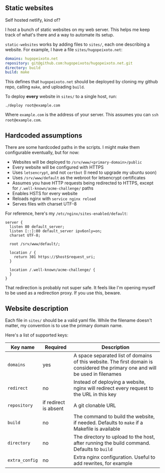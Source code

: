 ## Static websites

Self hosted netlify, kind of?

I host a bunch of static websites on my web server. This helps me keep track of
what's there and a way to automate its setup.

`static-websites` works by adding files to `sites/`, each one describing a website. For
example, I have a file `sites/hugopeixoto.net`:

```yaml
domains: hugopeixoto.net
repository: git@github.com:hugopeixoto/hugopeixoto.net.git
directory: build
build: make
```

This defines that `hugopeixoto.net` should be deployed by cloning my github
repo, calling `make`, and uploading `build`.

To deploy **every** website in `sites/` to a single host, run:

```
./deploy root@example.com
```

Where `example.com` is the address of your server. This assumes you can `ssh
root@example.com`.

## Hardcoded assumptions

There are some hardcoded paths in the scripts. I might make them configurable eventually, but for now:

- Websites will be deployed to `/srv/www/<primary-domain>/public`
- Every website will be configured with HTTPS
- Uses `letsencrypt`, and not `certbot` (I need to upgrade my ubuntu soon)
- Uses `/srv/www/default` as the webroot for letsencrypt certificates
- Assumes you have HTTP requests being redirected to HTTPS, except for `/.well-known/acme-challenge/` paths
- Enables HSTS for every website
- Reloads nginx with `service nginx reload`
- Serves files with charset UTF-8

For reference, here's my `/etc/nginx/sites-enabled/default`:

```nginx
server {
  listen 80 default_server;
  listen [::]:80 default_server ipv6only=on;
  charset UTF-8;

  root /srv/www/default/;

  location / {
    return 301 https://$host$request_uri;
  }

  location /.well-known/acme-challenge/ {
  }
}
```

That redirection is probably not super safe. It feels like I'm opening myself
to be used as a redirection proxy. If you use this, beware.

## Website description

Each file in `sites/` should be a valid yaml file. While the filename doesn't
matter, my convention is to use the primary domain name.

Here's a list of supported keys:

| Key name | Required | Description |
|---|---|---|
| `domains` | yes | A space separated list of domains of this website. The first domain is considered the primary one and will be used in filenames |
| `redirect` | no | Instead of deploying a website, nginx will redirect every request to the URL in this key |
| `repository` | if redirect is absent | A git clonable URL |
| `build` | no | The command to build the website, if needed. Defaults to `make` if a Makefile is available |
| `directory` | no | The directory to upload to the host, after running the build command. Defaults to `build` |
| `extra_config` | no | Extra nginx configuration. Useful to add rewrites, for example |
